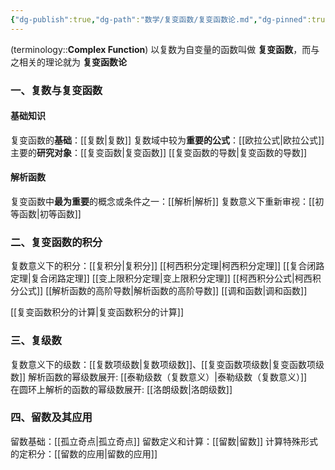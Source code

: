 ```yaml
---
{"dg-publish":true,"dg-path":"数学/复变函数/复变函数论.md","dg-pinned":true,"tags":["Subject"],"permalink":"/数学/复变函数/复变函数论/","pinned":true,"dgPassFrontmatter":true,"noteIcon":"","created":"2024-10-03T22:43:02.000+08:00","updated":"2025-04-13T21:32:01.218+08:00"}
---
```



(terminology::**Complex Function**)
以复数为自变量的函数叫做 **复变函数**，而与之相关的理论就为 **复变函数论**
### 一、复数与复变函数
#### 基础知识
复变函数的**基础**：[[复数\|复数]]
复数域中较为**重要的公式**：[[欧拉公式\|欧拉公式]]
主要的**研究对象**：[[复变函数\|复变函数]]
[[复变函数的导数\|复变函数的导数]]

#### 解析函数
复变函数中**最为重要**的概念或条件之一：[[解析\|解析]]
复数意义下重新审视：[[初等函数\|初等函数]]

### 二、复变函数的积分
复数意义下的积分：[[复积分\|复积分]]
[[柯西积分定理\|柯西积分定理]]
[[复合闭路定理\|复合闭路定理]]
[[变上限积分定理\|变上限积分定理]]
[[柯西积分公式\|柯西积分公式]]
[[解析函数的高阶导数\|解析函数的高阶导数]]
[[调和函数\|调和函数]]

[[复变函数积分的计算\|复变函数积分的计算]]
### 三、复级数
复数意义下的级数：[[复数项级数\|复数项级数]]、[[复变函数项级数\|复变函数项级数]]
解析函数的幂级数展开: [[泰勒级数（复数意义）\|泰勒级数（复数意义）]]      
在圆环上解析的函数的幂级数展开: [[洛朗级数\|洛朗级数]]  

### 四、留数及其应用
留数基础：[[孤立奇点\|孤立奇点]]
留数定义和计算：[[留数\|留数]]
计算特殊形式的定积分：[[留数的应用\|留数的应用]]

